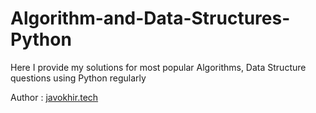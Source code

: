 # Algorithm-and-Data-Structures-Python
Here I provide my solutions for most popular Algorithms, Data Structure questions using Python regularly



Author : [javokhir.tech](www.javokhir.tech)

